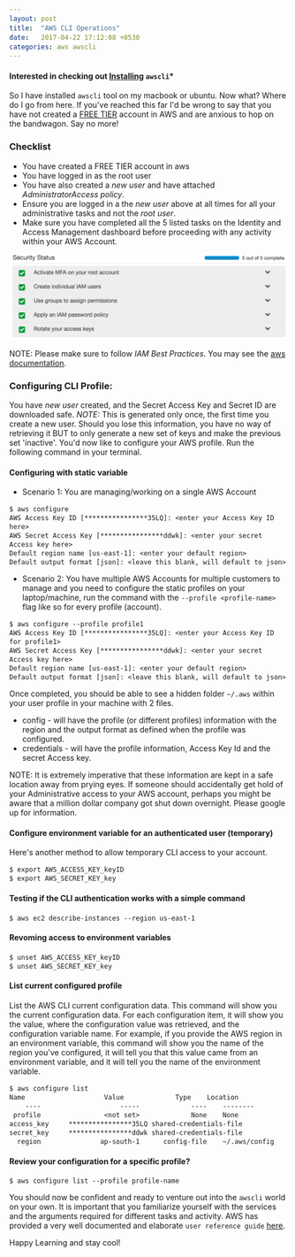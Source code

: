 ```yaml
---
layout: post
title:  "AWS CLI Operations"
date:   2017-04-22 17:12:08 +0530
categories: aws awscli
---
```

#### Interested in checking out [Installing](https://jningtho.github.io/aws/walkthrough-aws-cli-tool/) `awscli`*

So I have installed `awscli` tool on my macbook or ubuntu. Now what? Where do I go from here. If you've reached this far I'd be wrong to say that you have not created a [FREE TIER](https://aws.amazon.com/free/) account in AWS and are anxious to hop on the bandwagon. Say no more!

### Checklist
* You have created a FREE TIER account in aws
* You have logged in as the root user
* You have also created a _new user_ and have attached _AdministratorAccess policy_.
* Ensure you are logged in a the _new user_ above at all times for all your administrative tasks and not the _root user_.
* Make sure you have completed all the 5 listed tasks on the Identity and Access Management dashboard before proceeding with any activity within your AWS Account.

<img src="/assets/img/iam-todo.png">

NOTE: Please make sure to follow _IAM Best Practices_. You may see the [aws  documentation](https://docs.aws.amazon.com/IAM/latest/UserGuide/best-practices.html#create-iam-users).

### Configuring CLI Profile:
You have _new user_ created, and the Secret Access Key and Secret ID are downloaded safe. *NOTE:* This is generated only once, the first time you create a new user. Should you lose this information, you have no way of retrieving it BUT to only generate a new set of keys and make the previous set 'inactive'. You'd now like to configure your AWS profile. Run the following command in your terminal.


#### Configuring with static variable
* Scenario 1: You are managing/working on a single AWS Account

```shell
$ aws configure
AWS Access Key ID [****************35LQ]: <enter your Access Key ID here>
AWS Secret Access Key [****************ddwk]: <enter your secret Access key here>
Default region name [us-east-1]: <enter your default region>
Default output format [json]: <leave this blank, will default to json>
```

* Scenario 2: You have multiple AWS Accounts for multiple customers to manage and you need to configure the static profiles on your laptop/machine, run the command with the `--profile <profile-name>` flag like so for every profile (account).

```shell
$ aws configure --profile profile1
AWS Access Key ID [****************35LQ]: <enter your Access Key ID for profile1>
AWS Secret Access Key [****************ddwk]: <enter your secret Access key here>
Default region name [us-east-1]: <enter your default region>
Default output format [json]: <leave this blank, will default to json>
```

Once completed, you should be able to see a hidden folder `~/.aws` within your user profile in your machine with 2 files.
* config - will have the profile (or different profiles) information with the region and the output format as defined when the profile was configured.
* credentials - will have the profile information, Access Key Id and the secret Access key.

NOTE: It is extremely imperative that these information are kept in a safe location away from prying eyes. If someone should accidentally get hold of your Administrative access to your AWS account, perhaps you might be aware that a million  dollar company got shut down overnight. Please google up for information.


#### Configure environment variable for an authenticated user (temporary)
Here's another method to allow temporary CLI access to your account.

```shell
$ export AWS_ACCESS_KEY_keyID
$ export AWS_SECRET_KEY_key
```

#### Testing if the CLI authentication works with a simple command

```shell
$ aws ec2 describe-instances --region us-east-1
```
#### Revoming access to environment variables

```shell
$ unset AWS_ACCESS_KEY_keyID
$ unset AWS_SECRET_KEY_key
```

#### List current configured profile

List the AWS CLI current configuration data. This command will show you the current configuration data. For each configuration item, it will show you the value, where the configuration value was retrieved, and the configuration variable name. For example, if you provide the AWS region in an environment variable, this command will show you the name of the region you've configured, it will tell you that this value came from an environment variable, and it will tell you the name of the environment variable.

```shell
$ aws configure list
Name                    Value             Type    Location
    ----                    -----             ----    --------
 profile                <not set>             None    None
access_key     ****************35LQ shared-credentials-file    
secret_key     ****************ddwk shared-credentials-file    
  region               ap-south-1      config-file    ~/.aws/config
```

#### Review your configuration for a specific profile?

```shell
$ aws configure list --profile profile-name
```

You should now be confident and ready to venture out into the `awscli` world on your own. It is important that you familiarize yourself with the services and the arguments required for different tasks and activity. AWS has provided a very well documented and elaborate `user reference guide` [here](https://docs.aws.amazon.com/cli/latest/reference/).

Happy Learning and stay cool!
